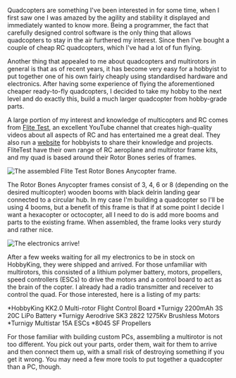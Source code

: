 Quadcopters are something I've been interested in for some time, when I first saw one I was amazed by the agility and stability it displayed and immediately wanted to know more. Being a programmer, the fact that carefully designed control software is the only thing that allows quadcopters to stay in the air furthered my interest. Since then I've bought a couple of cheap RC quadcopters, which I've had a lot of fun flying.

Another thing that appealed to me about quadcopters and multirotors in general is that as of recent years, it has become very easy for a hobbyist to put together one of his own fairly cheaply using standardised hardware and electronics. After having some experience of flying the aforementioned cheaper ready-to-fly quadcopters, I decided to take my hobby to the next level and do exactly this, build a much larger quadcopter from hobby-grade parts.

A large portion of my interest and knowledge of multicopters and RC comes from [Flite Test](http://www.youtube.com/user/flitetest/), an excellent YouTube channel that creates high-quality videos about all aspects of RC and has entertained me a great deal. They also run a [website](http://flitetest.com) for hobbyists to share their knowledge and projects. FliteTest have their own range of RC aeroplane and multirotor frame kits, and my quad is based around their Rotor Bones series of frames.

![The assembled Flite Test Rotor Bones Anycopter frame.]()

The Rotor Bones Anycopter frames consist of 3, 4, 6 or 8 (depending on the desired multicopter) wooden booms with black delrin landing gear connected to a circular hub. In my case I'm building a quadcopter so I'll be using 4 booms, but a benefit of this frame is that if at some point I decide I want a hexacopter or octocopter, all I need to do is add more booms and parts to the existing frame. When assembled, the frame looks very sturdy and rather nice.

![The electronics arrive!]()

After a few weeks waiting for all my electronics to be in stock on HobbyKing, they were shipped and arrived. For those unfamiliar with multirotors, this consisted of a lithium polymer battery, motors, propellers, speed controllers (ESCs) to drive the motors and a control board to act as the brain of the copter. I already had a radio transmitter and receiver to control the quad. For those interested, here is a listing of my parts:

*HobbyKing KK2.0 Multi-rotor Flight Control Board
*Turnigy 2200mAh 3S 20C LiPo Battery
*Turnigy Aerodrive SK3 2822 1275Kv Brushless Motors
*Turnigy Multistar 15A ESCs
*8045 SF Propellers

For those familiar with building custom PCs, assembling a multirotor is not too different. You pick out your parts, order them, wait for them to arrive and then connect them up, with a small risk of destroying something if you get it wrong. You may need a few more tools to put together a quadcopter than a PC, though.
